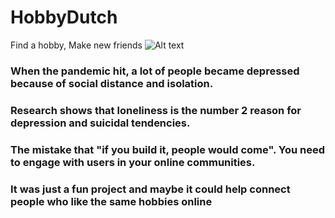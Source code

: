 # HobbyDutch
Find a hobby, Make new friends
![Alt text](https://hobbydutch.com/static/media/ai.a792b726.png "Optional title")

<h3>When the pandemic hit, a lot of people became depressed because of social distance and isolation.</h3>
<h3>Research shows that loneliness is the number 2 reason for depression and suicidal tendencies.</h3>
<h3>The mistake that "if you build it, people would come". You need to engage with users in your online communities.</h3>
<h3>It was just a fun project and maybe it could help connect people who like the same hobbies online</h3>

